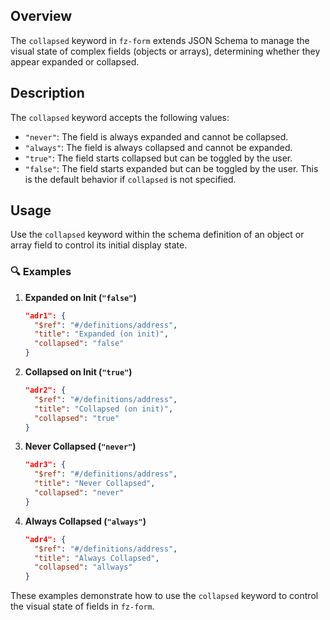
## Overview

The `collapsed` keyword in `fz-form` extends JSON Schema to manage the visual state of complex fields (objects or arrays), determining whether they appear expanded or collapsed.

## Description

The `collapsed` keyword accepts the following values:

- `"never"`: The field is always expanded and cannot be collapsed.
- `"always"`: The field is always collapsed and cannot be expanded.
- `"true"`: The field starts collapsed but can be toggled by the user.
- `"false"`: The field starts expanded but can be toggled by the user. This is the default behavior if `collapsed` is not specified.

## Usage

Use the `collapsed` keyword within the schema definition of an object or array field to control its initial display state.

### 🔍 Examples

1. **Expanded on Init (`"false"`)**
   ```json
   "adr1": {
     "$ref": "#/definitions/address",
     "title": "Expanded (on init)",
     "collapsed": "false"
   }
   ```

2. **Collapsed on Init (`"true"`)**
   ```json
   "adr2": {
     "$ref": "#/definitions/address",
     "title": "Collapsed (on init)",
     "collapsed": "true"
   }
   ```

3. **Never Collapsed (`"never"`)**
   ```json
   "adr3": {
     "$ref": "#/definitions/address",
     "title": "Never Collapsed",
     "collapsed": "never"
   }
   ```

4. **Always Collapsed (`"always"`)**
   ```json
   "adr4": {
     "$ref": "#/definitions/address",
     "title": "Always Collapsed",
     "collapsed": "allways"
   }
   ```

These examples demonstrate how to use the `collapsed` keyword to control the visual state of fields in `fz-form`.

